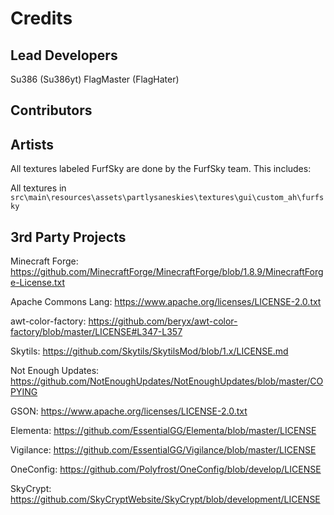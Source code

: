 # Credits

## Lead Developers

Su386 (Su386yt)
FlagMaster (FlagHater)

## Contributors

## Artists

All textures labeled FurfSky are done by the FurfSky team. This includes:

All textures in ``src\main\resources\assets\partlysaneskies\textures\gui\custom_ah\furfsky``

## 3rd Party Projects

Minecraft Forge: https://github.com/MinecraftForge/MinecraftForge/blob/1.8.9/MinecraftForge-License.txt

Apache Commons Lang: https://www.apache.org/licenses/LICENSE-2.0.txt

awt-color-factory: https://github.com/beryx/awt-color-factory/blob/master/LICENSE#L347-L357

Skytils: https://github.com/Skytils/SkytilsMod/blob/1.x/LICENSE.md

Not Enough Updates: https://github.com/NotEnoughUpdates/NotEnoughUpdates/blob/master/COPYING

GSON: https://www.apache.org/licenses/LICENSE-2.0.txt

Elementa: https://github.com/EssentialGG/Elementa/blob/master/LICENSE

Vigilance: https://github.com/EssentialGG/Vigilance/blob/master/LICENSE

OneConfig: https://github.com/Polyfrost/OneConfig/blob/develop/LICENSE

SkyCrypt: https://github.com/SkyCryptWebsite/SkyCrypt/blob/development/LICENSE
